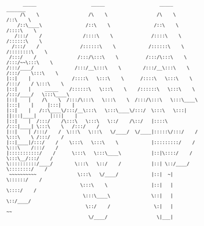           _____                    _____                    _____                   _______         
         /\    \                  /\    \                  /\    \                 /::\    \        
        /::\____\                /::\    \                /::\    \               /::::\    \       
       /:::/    /               /::::\    \              /::::\    \             /::::::\    \      
      /:::/    /               /::::::\    \            /::::::\    \           /::::::::\    \     
     /:::/    /               /:::/\:::\    \          /:::/\:::\    \         /:::/~~\:::\    \    
    /:::/____/               /:::/__\:::\    \        /:::/__\:::\    \       /:::/    \:::\    \   
    |::|    |               /::::\   \:::\    \      /::::\   \:::\    \     /:::/    / \:::\    \  
    |::|    |     _____    /::::::\   \:::\    \    /::::::\   \:::\    \   /:::/____/   \:::\____\ 
    |::|    |    /\    \  /:::/\:::\   \:::\    \  /:::/\:::\   \:::\____\ |:::|    |     |:::|    |
    |::|    |   /::\____\/:::/__\:::\   \:::\____\/:::/  \:::\   \:::|    ||:::|____|     |:::|    |
    |::|    |  /:::/    /\:::\   \:::\   \::/    /\::/   |::::\  /:::|____| \:::\    \   /:::/    / 
    |::|    | /:::/    /  \:::\   \:::\   \/____/  \/____|:::::\/:::/    /   \:::\    \ /:::/    /  
    |::|____|/:::/    /    \:::\   \:::\    \            |:::::::::/    /     \:::\    /:::/    /   
    |:::::::::::/    /      \:::\   \:::\____\           |::|\::::/    /       \:::\__/:::/    /    
    \::::::::::/____/        \:::\   \::/    /           |::| \::/____/         \::::::::/    /     
     ~~~~~~~~~~               \:::\   \/____/            |::|  ~|                \::::::/    /      
                               \:::\    \                |::|   |                 \::::/    /       
                                \:::\____\               \::|   |                  \::/____/        
                                 \::/    /                \:|   |                   ~~              
                                  \/____/                  \|___|                                   
                                                                                                    
